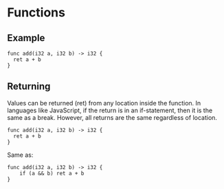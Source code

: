 # Functions

## Example

```
func add(i32 a, i32 b) -> i32 {
  ret a + b
}
```

## Returning
Values can be returned (ret) from any location inside the function. In languages like JavaScript, if the return is in an if-statement, then it is the same as a break. However, all returns are the same regardless of location.

```
func add(i32 a, i32 b) -> i32 {
  ret a + b
}
```
Same as:
```
func add(i32 a, i32 b) -> i32 {
    if (a && b) ret a + b
}
```